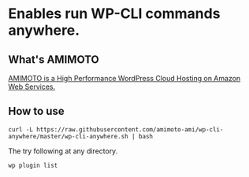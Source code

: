 # Enables run WP-CLI commands anywhere.

## What's AMIMOTO

[AMIMOTO is a High Performance WordPress Cloud Hosting on Amazon Web Services.](http://amimoto-ami.com/)

## How to use

```
curl -L https://raw.githubusercontent.com/amimoto-ami/wp-cli-anywhere/master/wp-cli-anywhere.sh | bash
```

The try following at any directory.

```
wp plugin list
```

